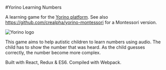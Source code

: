 #Yorino Learning Numbers

A learning game for the [Yorino platform](http://www.yorino.org/). See also https://github.com/crealpha/yorino-montessori for a Montessori version.

![Yorino logo](https://rcf.fr/sites/default/static.rcf.fr/radios/rcf49/logo-social-white-9030349fb102728bd50fee3c1adab11f0c2d41b4c265781fda5045d5d93661db_2.png)


This game aims to help autistic children to learn numbers using audio. The child has to show the number that was heard. As the child guesses correctly, the number become more complex. 


Built with React, Redux & ES6. Compiled with Webpack.